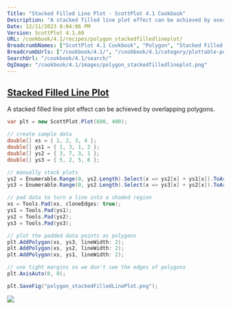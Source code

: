 ```yaml
---
Title: "Stacked Filled Line Plot - ScottPlot 4.1 Cookbook"
Description: "A stacked filled line plot effect can be achieved by overlapping polygons."
Date: 12/11/2023 8:04:06 PM
Version: ScottPlot 4.1.69
URL: /cookbook/4.1/recipes/polygon_stackedfilledlineplot/
BreadcrumbNames: ["ScottPlot 4.1 Cookbook", "Polygon", "Stacked Filled Line Plot"]
BreadcrumbUrls: ["/cookbook/4.1/", "/cookbook/4.1/category/plottable-polygon", "/cookbook/4.1/recipes/polygon_stackedfilledlineplot/"]
SearchUrl: "/cookbook/4.1/search/"
OgImage: "/cookbook/4.1/images/polygon_stackedfilledlineplot.png"
---
```


<h2><a href='/cookbook/4.1/recipes/polygon_stackedfilledlineplot/'>Stacked Filled Line Plot</a></h2>

A stacked filled line plot effect can be achieved by overlapping polygons.

```cs
var plt = new ScottPlot.Plot(600, 400);

// create sample data
double[] xs = { 1, 2, 3, 4 };
double[] ys1 = { 1, 3, 1, 2 };
double[] ys2 = { 3, 7, 3, 1 };
double[] ys3 = { 5, 2, 5, 6 };

// manually stack plots
ys2 = Enumerable.Range(0, ys2.Length).Select(x => ys2[x] + ys1[x]).ToArray();
ys3 = Enumerable.Range(0, ys2.Length).Select(x => ys3[x] + ys2[x]).ToArray();

// pad data to turn a line into a shaded region
xs = Tools.Pad(xs, cloneEdges: true);
ys1 = Tools.Pad(ys1);
ys2 = Tools.Pad(ys2);
ys3 = Tools.Pad(ys3);

// plot the padded data points as polygons
plt.AddPolygon(xs, ys3, lineWidth: 2);
plt.AddPolygon(xs, ys2, lineWidth: 2);
plt.AddPolygon(xs, ys1, lineWidth: 2);

// use tight margins so we don't see the edges of polygons
plt.AxisAuto(0, 0);

plt.SaveFig("polygon_stackedFilledLinePlot.png");
```

<img src='../../images/polygon_stackedfilledlineplot.png' class='d-block mx-auto my-5' />


